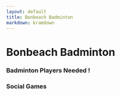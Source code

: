 ```yaml
---
layout: default
title: Bonbeach Badminton
markdown: kramdown
---
```

# Bonbeach Badminton
### Badminton Players Needed !
### Social Games
<div class="blurb">
</div><!-- /.blurb -->
